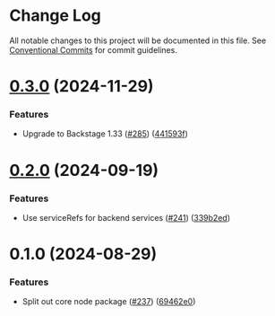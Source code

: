 # Change Log

All notable changes to this project will be documented in this file.
See [Conventional Commits](https://conventionalcommits.org) for commit guidelines.

# [0.3.0](https://github.com/awslabs/backstage-plugins-for-aws/compare/@aws/aws-core-plugin-for-backstage-node@0.2.0...@aws/aws-core-plugin-for-backstage-node@0.3.0) (2024-11-29)


### Features

* Upgrade to Backstage 1.33 ([#285](https://github.com/awslabs/backstage-plugins-for-aws/issues/285)) ([441593f](https://github.com/awslabs/backstage-plugins-for-aws/commit/441593f59486af9e2330b935b1e92dc80a509555))





# [0.2.0](https://github.com/awslabs/backstage-plugins-for-aws/compare/@aws/aws-core-plugin-for-backstage-node@0.1.0...@aws/aws-core-plugin-for-backstage-node@0.2.0) (2024-09-19)


### Features

* Use serviceRefs for backend services ([#241](https://github.com/awslabs/backstage-plugins-for-aws/issues/241)) ([339b2ed](https://github.com/awslabs/backstage-plugins-for-aws/commit/339b2ed95309aa4641e85763e830902b15ba1413))





# 0.1.0 (2024-08-29)


### Features

* Split out core node package ([#237](https://github.com/awslabs/backstage-plugins-for-aws/issues/237)) ([69462e0](https://github.com/awslabs/backstage-plugins-for-aws/commit/69462e0fe77cbb729c5d34339086b523c1753b39))
